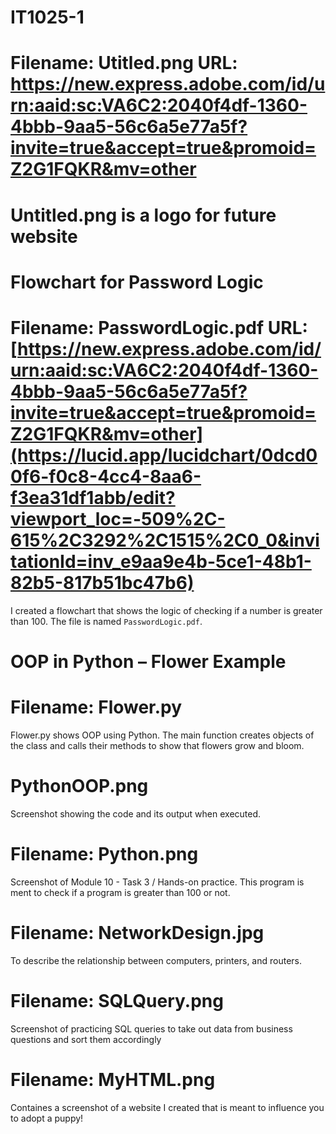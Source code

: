 # IT1025-1
# Filename: Utitled.png URL: https://new.express.adobe.com/id/urn:aaid:sc:VA6C2:2040f4df-1360-4bbb-9aa5-56c6a5e77a5f?invite=true&accept=true&promoid=Z2G1FQKR&mv=other
# Untitled.png is a logo for future website
# Flowchart for Password Logic
# Filename: PasswordLogic.pdf URL: [https://new.express.adobe.com/id/urn:aaid:sc:VA6C2:2040f4df-1360-4bbb-9aa5-56c6a5e77a5f?invite=true&accept=true&promoid=Z2G1FQKR&mv=other](https://lucid.app/lucidchart/0dcd00f6-f0c8-4cc4-8aa6-f3ea31df1abb/edit?viewport_loc=-509%2C-615%2C3292%2C1515%2C0_0&invitationId=inv_e9aa9e4b-5ce1-48b1-82b5-817b51bc47b6)
I created a flowchart that shows the logic of checking if a number is greater than 100. The file is named `PasswordLogic.pdf`.
# OOP in Python – Flower Example
# Filename: Flower.py
Flower.py shows OOP using Python. The main function creates objects of the class and calls their methods to show that flowers grow and bloom.
# PythonOOP.png
Screenshot showing the code and its output when executed. 
# Filename: Python.png
Screenshot of Module 10 - Task 3 / Hands-on practice. This program is ment to check if a program is greater than 100 or not.
# Filename: NetworkDesign.jpg
To describe the relationship between computers, printers, and routers.
# Filename: SQLQuery.png 
Screenshot of practicing SQL queries to take out data from business questions and sort them accordingly
# Filename: MyHTML.png
Containes a screenshot of a website I created that is meant to influence you to adopt a puppy!
